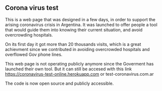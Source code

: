 

## Corona virus test

This is a web page that was designed in a few days, in order to support the arising coronavirus crisis in Argentina.
It was launched to offer people a tool that would guide them into knowing their current situation, and avoid overcrowding hospitals.

On its first day it got more than 20 thousands visits, which is a great achievment since we contributed in avoiding overcrowded hospitals and overflowed Gov phone lines.

This web page is not operating publicly anymore since the Goverment has launched their own tool.
But it can still be accesed with this link https://coronavirus-test-online.herokuapp.com or test-coronavirus.com.ar

The code is now open source and publicly accessible.

